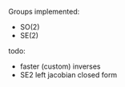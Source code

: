 Groups implemented:
- SO(2)
- SE(2)



todo:
- faster (custom) inverses
- SE2 left jacobian closed form